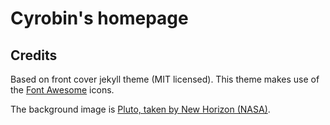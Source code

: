 # Cyrobin's homepage


## Credits
Based on front cover jekyll theme (MIT licensed).
This theme makes use of the <a href="http://fontawesome.io/">Font Awesome</a> icons.

The background image is <a href="https://www.nasa.gov/sites/default/files/thumbnails/image/nh-apluto-wide-9-17-15-final_0.png">Pluto, taken by New Horizon (NASA)</a>.


